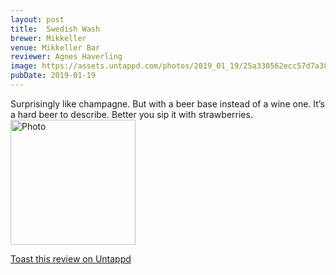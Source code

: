 ```yaml
---
layout: post
title:  Swedish Wash
brewer: Mikkeller
venue: Mikkeller Bar
reviewer: Agnes Haverling
image: https://assets.untappd.com/photos/2019_01_19/25a330562ecc57d7a38ac41371fb7fdf_200x200.jpg
pubDate: 2019-01-19
---
```


Surprisingly like champagne. But with a beer base instead of a wine one. It’s a hard beer to describe. Better you sip it with strawberries.
						  <br />
						  <img height="200" width="200" src="https://assets.untappd.com/photos/2019_01_19/25a330562ecc57d7a38ac41371fb7fdf_200x200.jpg" alt="Photo">         
						
[Toast this review on Untappd](https://untappd.com/user/StoutEmpire/checkin/702593987)
